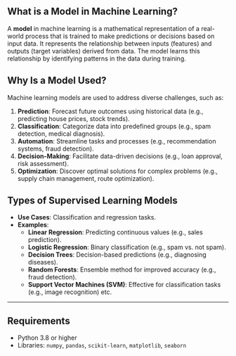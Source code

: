 ## What is a Model in Machine Learning?  
A **model** in machine learning is a mathematical representation of a real-world process that is trained to make predictions or decisions based on input data. It represents the relationship between inputs (features) and outputs (target variables) derived from data. The model learns this relationship by identifying patterns in the data during training.  

## Why Is a Model Used?  
Machine learning models are used to address diverse challenges, such as:  
1. **Prediction**: Forecast future outcomes using historical data (e.g., predicting house prices, stock trends).  
2. **Classification**: Categorize data into predefined groups (e.g., spam detection, medical diagnosis).  
3. **Automation**: Streamline tasks and processes (e.g., recommendation systems, fraud detection).  
4. **Decision-Making**: Facilitate data-driven decisions (e.g., loan approval, risk assessment).  
5. **Optimization**: Discover optimal solutions for complex problems (e.g., supply chain management, route optimization).  

## Types of Supervised Learning Models  

- **Use Cases**: Classification and regression tasks.  
- **Examples**:  
  - **Linear Regression**: Predicting continuous values (e.g., sales prediction).  
  - **Logistic Regression**: Binary classification (e.g., spam vs. not spam).  
  - **Decision Trees**: Decision-based predictions (e.g., diagnosing diseases).  
  - **Random Forests**: Ensemble method for improved accuracy (e.g., fraud detection).  
  - **Support Vector Machines (SVM)**: Effective for classification tasks (e.g., image recognition) etc.

---
## Requirements  

- Python 3.8 or higher  
- Libraries: `numpy`, `pandas`, `scikit-learn`, `matplotlib`, `seaborn` 

